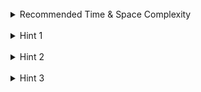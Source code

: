 <br>
<details class="hint-accordion">  
    <summary>Recommended Time & Space Complexity</summary>
    <p>
    You should aim for a solution as good or better than <code>O(ElogV)</code> time and <code>O(V + E)</code> space, where <code>E</code> is the number of edges and <code>V</code> is the number of vertices (nodes).
    </p>
</details>

<br>
<details class="hint-accordion">  
    <summary>Hint 1</summary>
    <p>
    As we are given the source node and we need to find the minimum time to reach all nodes, this represents the shortest path from the source node to all nodes. Can you think of a standard algorithm to find the shortest path from a source to a destination? Maybe a heap-based algorithm is helpful.
    </p>
</details>

<br>
<details class="hint-accordion">  
    <summary>Hint 2</summary>
    <p>
    We can use Dijkstra's algorithm to find the shortest path from a source to destination. We end up finding the shortest paths from the source to the nodes that we encounter in finding the destination. So, to find shortest path for all nodes from the source, we need to perform Dijkstra's algorithm until the heap in this algorithm becomes empty. How would you implement this?
    </p>
</details>

<br>
<details class="hint-accordion">  
    <summary>Hint 3</summary>
    <p>
    We use a Min-Heap as we need to find the minimum time. We create an adjacency list for the given times (weighted edges). We also initialize an array <code>dist[]</code> of size <code>n</code> (number of nodes) which represents the distance from the source to all nodes, initialized with infinity. We put <code>dist[source] = 0</code>. Then we continue the algorithm. After the heap becomes empty, if we don't visit any node, we return <code>-1</code>; otherwise, we return the time.
    </p>
</details>